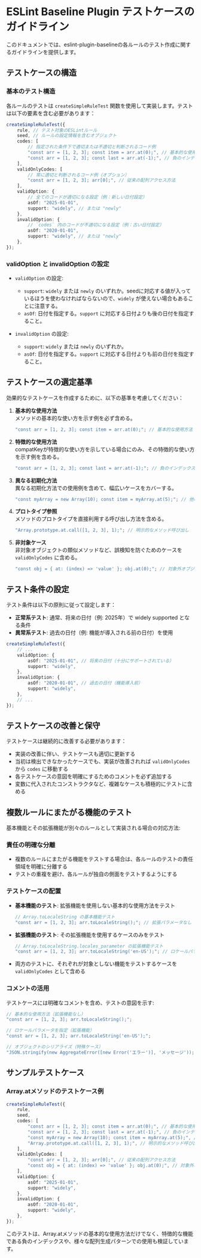 # ESLint Baseline Plugin テストケースのガイドライン

このドキュメントでは、eslint-plugin-baselineの各ルールのテスト作成に関するガイドラインを提供します。

## テストケースの構造

### 基本のテスト構造

各ルールのテストは `createSimpleRuleTest` 関数を使用して実装します。テストは以下の要素を含む必要があります：

```typescript
createSimpleRuleTest({
	rule, // テスト対象のESLintルール
	seed, // ルールの設定情報を含むオブジェクト
	codes: [
		// 指定された条件下で適切または不適切と判断されるコード例
		"const arr = [1, 2, 3]; const item = arr.at(0);", // 基本的な使用方法
		"const arr = [1, 2, 3]; const last = arr.at(-1);", // 負のインデックスによるアクセス
	],
	validOnlyCodes: [
		// 常に適切と判断されるコード例（オプション）
		"const arr = [1, 2, 3]; arr[0];", // 従来の配列アクセス方法
	],
	validOption: {
		// 全てのコードが適切になる設定（例：新しい日付設定）
		asOf: "2025-01-01",
		support: "widely", // または "newly"
	},
	invalidOption: {
		// `codes` 内のコードが不適切になる設定（例：古い日付設定）
		asOf: "2020-01-01",
		support: "widely", // または "newly"
	},
});
```

### validOption と invalidOption の設定

- `validOption` の設定:

  - `support`: `widely` または `newly` のいずれか。seedに対応する値が入っているほうを使わなければならないので、`widely` が使えない場合もあることに注意する。
  - `asOf`: 日付を指定する。`support` に対応する日付よりも後の日付を指定すること。

- `invalidOption` の設定:
  - `support`: `widely` または `newly` のいずれか。
  - `asOf`: 日付を指定する。`support` に対応する日付よりも前の日付を指定すること。

## テストケースの選定基準

効果的なテストケースを作成するために、以下の基準を考慮してください：

1. **基本的な使用方法**  
   メソッドの基本的な使い方を示す例を必ず含める。

   ```javascript
   "const arr = [1, 2, 3]; const item = arr.at(0);"; // 基本的な使用方法
   ```

2. **特徴的な使用方法**  
   compatKeyが特徴的な使い方を示している場合にのみ、その特徴的な使い方を示す例を含める。

   ```javascript
   "const arr = [1, 2, 3]; const last = arr.at(-1);"; // 負のインデックスでの配列アクセス
   ```

3. **異なる初期化方法**  
   異なる初期化方法での使用例を含めて、幅広いケースをカバーする。

   ```javascript
   "const myArray = new Array(10); const item = myArray.at(5);"; // 他の配列形式での使用
   ```

4. **プロトタイプ参照**  
   メソッドのプロトタイプを直接利用する呼び出し方法を含める。

   ```javascript
   "Array.prototype.at.call([1, 2, 3], 1);"; // 明示的なメソッド呼び出し
   ```

5. **非対象ケース**  
   非対象オブジェクトの類似メソッドなど、誤検知を防ぐためのケースを `validOnlyCodes` に含める。
   ```javascript
   "const obj = { at: (index) => 'value' }; obj.at(0);"; // 対象外オブジェクトの類似メソッド
   ```

## テスト条件の設定

テスト条件は以下の原則に従って設定します：

- **正常系テスト**: 通常、将来の日付（例: 2025年）で widely supported となる条件
- **異常系テスト**: 過去の日付（例: 機能が導入される前の日付）を使用

```typescript
createSimpleRuleTest({
	// ...
	validOption: {
		asOf: "2025-01-01", // 将来の日付（十分にサポートされている）
		support: "widely",
	},
	invalidOption: {
		asOf: "2020-01-01", // 過去の日付（機能導入前）
		support: "widely",
	},
	// ...
});
```

## テストケースの改善と保守

テストケースは継続的に改善する必要があります：

- 実装の改善に伴い、テストケースも適切に更新する
- 当初は検出できなかったケースでも、実装が改善されれば `validOnlyCodes` から `codes` に移動する
- 各テストケースの意図を明確にするためのコメントを必ず追加する
- 変数に代入されたコンストラクタなど、複雑なケースも積極的にテストに含める

## 複数ルールにまたがる機能のテスト

基本機能とその拡張機能が別々のルールとして実装される場合の対応方法:

### 責任の明確な分離

- 複数のルールにまたがる機能をテストする場合は、各ルールのテストの責任領域を明確に分離する
- テストの重複を避け、各ルールが独自の側面をテストするようにする

### テストケースの配置

- **基本機能のテスト**: 拡張機能を使用しない基本的な使用方法をテスト

  ```javascript
  // Array.toLocaleString の基本機能テスト
  "const arr = [1, 2, 3]; arr.toLocaleString();"; // 拡張パラメータなし
  ```

- **拡張機能のテスト**: その拡張機能を使用するケースのみをテスト

  ```javascript
  // Array.toLocaleString.locales_parameter の拡張機能テスト
  "const arr = [1, 2, 3]; arr.toLocaleString('en-US');"; // ロケールパラメータを使用
  ```

- 両方のテストに、それぞれが対象としない機能をテストするケースを `validOnlyCodes` として含める

### コメントの活用

テストケースには明確なコメントを含め、テストの意図を示す:

```javascript
// 基本的な使用方法（拡張機能なし）
"const arr = [1, 2, 3]; arr.toLocaleString();";

// ロケールパラメータを指定（拡張機能）
"const arr = [1, 2, 3]; arr.toLocaleString('en-US');";

// オブジェクトのシリアライズ（特殊ケース）
"JSON.stringify(new AggregateError([new Error('エラー')], 'メッセージ'));";
```

## サンプルテストケース

### Array.atメソッドのテストケース例

```typescript
createSimpleRuleTest({
	rule,
	seed,
	codes: [
		"const arr = [1, 2, 3]; const item = arr.at(0);", // 基本的な使用方法
		"const arr = [1, 2, 3]; const last = arr.at(-1);", // 負のインデックスによるアクセス
		"const myArray = new Array(10); const item = myArray.at(5);", // 他の配列形式での使用
		"Array.prototype.at.call([1, 2, 3], 1);", // 明示的なメソッド呼び出し
	],
	validOnlyCodes: [
		"const arr = [1, 2, 3]; arr[0];", // 従来の配列アクセス方法
		"const obj = { at: (index) => 'value' }; obj.at(0);", // 対象外オブジェクトの類似メソッド
	],
	validOption: {
		asOf: "2025-01-01",
		support: "widely",
	},
	invalidOption: {
		asOf: "2020-01-01",
		support: "widely",
	},
});
```

このテストは、Array.atメソッドの基本的な使用方法だけでなく、特徴的な機能である負のインデックスや、様々な配列生成パターンでの使用も検証しています。
